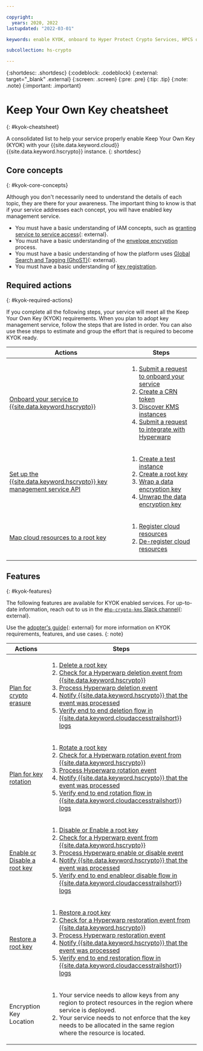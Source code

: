 ```yaml
---

copyright:
  years: 2020, 2022
lastupdated: "2022-03-01"

keywords: enable KYOK, onboard to Hyper Protect Crypto Services, HPCS onboarding, service onboarding, internal registration, key registration, KYOK, kms onboarding

subcollection: hs-crypto

---
```


{:shortdesc: .shortdesc}
{:codeblock: .codeblock}
{:external: target="_blank" .external}
{:screen: .screen}
{:pre: .pre}
{:tip: .tip}
{:note: .note}
{:important: .important}

# Keep Your Own Key cheatsheet
{: #kyok-cheatsheet}

A consolidated list to help your service properly enable Keep Your Own Key (KYOK) with your {{site.data.keyword.cloud}} {{site.data.keyword.hscrypto}} instance.
{: shortdesc}

## Core concepts
{: #kyok-core-concepts}

Although you don't necessarily need to understand the details of each topic, they are there for your awareness. The important thing to know is that if your service addresses each concept, you will have enabled key management service.

- You must have a basic understanding of IAM concepts, such as [granting service to service access](/docs/get-coding?topic=get-coding-servicetoservice){: external}.
- You must have a basic understanding of the [envelope encryption](/docs/hs-crypto?topic=hs-crypto-envelope-encryption) process.
- You must have a basic understanding of how the platform uses [Global Search and Tagging (GhoST)](/docs/get-coding?topic=get-coding-ghost_overview){: external}.
- You must have a basic understanding of [key registration](/docs/hs-crypto?topic=hs-crypto-register-protected-resources).

## Required actions
{: #kyok-required-actions}

If you complete all the following steps, your service will meet all the Keep Your Own Key (KYOK) requirements. When you plan to adopt key management service, follow the steps that are listed in order. You can also use these steps to estimate and group the effort that is required to become KYOK ready.

| Actions | Steps   |
| ---------- | ------- |
| [Onboard your service to {{site.data.keyword.hscrypto}}](/docs/hs-crypto?topic=hs-crypto-onboard-service) | <ol><li>[Submit a request to onboard your service](/docs/hs-crypto?topic=hs-crypto-onboard-service#submit-request)</li><li>[Create a CRN token](/docs/hs-crypto?topic=hs-crypto-onboard-service#submit-request)</li><li>[Discover KMS instances](/docs/hs-crypto?topic=hs-crypto-onboard-service#discover-kms-instances)</li><li>[Submit a request to integrate with Hyperwarp](/docs/hs-crypto?topic=hs-crypto-onboard-service#integrate-hyperwarp)</li></ol> |
| [Set up the {{site.data.keyword.hscrypto}} key management service API](/docs/hs-crypto?topic=hs-crypto-configure-api-test) | <ol><li>[Create a test instance](/docs/hs-crypto?topic=hs-crypto-configure-api-test#provision-instance-test)</li><li>[Create a root key](/docs/hs-crypto?topic=hs-crypto-configure-api-test#create-root-key-test)</li><li>[Wrap a data encryption key](/docs/hs-crypto?topic=hs-crypto-configure-api-test#wrap-key-test)</li><li>[Unwrap the data encryption key](/docs/hs-crypto?topic=hs-crypto-configure-api-test#unwrap-key-test)</li></ol> |
| [Map cloud resources to a root key](/docs/hs-crypto?topic=hs-crypto-register-protected-resources)  | <ol><li>[Register cloud resources](/docs/hs-crypto?topic=hs-crypto-register-protected-resources#create-registration)</li><li>[De-register cloud resources](/docs/hs-crypto?topic=hs-crypto-register-protected-resources#delete-registration)</li></ol> |

## Features
{: #kyok-features}

The following features are available for KYOK enabled services. For up-to-date information, reach out to us in the [`#hp-crypto-kms` Slack channel](https://app.slack.com/client/T02J3DPUE/CFFC7M3B3){: external}.

Use the [adopter's guide](https://github.ibm.com/kms/BYOK_Adopter_services){: external} for more information on KYOK requirements, features, and use cases.
{: note}

<table>
    <thead>
    <tr>
      <th>Actions</th>
      <th>Steps</th>
    </tr>
    </thead>
    <tbody>
    <tr>
      <td><a href="/docs/hs-crypto?topic=hs-crypto-key-erasure">Plan for crypto erasure</a></td>
      <td>
        <ol>
          <li><a href="/docs/hs-crypto?topic=hs-crypto-delete-keys">Delete a root key</a></li>
          <li><a href="https://github.ibm.com/kms/BYOK_Adopter_services/blob/master/How_to_subscribe_to_hyperwarp.md#event-structure">Check for a Hyperwarp deletion event from {{site.data.keyword.hscrypto}}</a></li>
          <li><a href="https://github.ibm.com/kms/Adopter_services/blob/master/src/github.ibm.com/skms/key-protect/event_processor.go">Process Hyperwarp deletion event</a></li>
          <li><a href="/apidocs/hs-crypto#eventacknowledge">Notify {{site.data.keyword.hscrypto}} that the event was processed</a></li>
          <li><a href="/docs/observability?topic=observability-pattern1#pattern1_step4">Verify end to end deletion flow in {{site.data.keyword.cloudaccesstrailshort}} logs</a></li>
        </ol>
      </td>
    </tr>
    <tr>
      <td><a href="/docs/hs-crypto?topic=hs-crypto-dek-rewrap">Plan for key rotation</a></td>
      <td>
        <ol>
          <li><a href="/docs/hs-crypto?topic=hs-crypto-rotate-keys">Rotate a root key</a></li>
          <li><a href="https://github.ibm.com/kms/BYOK_Adopter_services/blob/master/How_to_subscribe_to_hyperwarp.md#event-structure">Check for a Hyperwarp rotation event from {{site.data.keyword.hscrypto}}</a></li>
          <li><a href="https://github.ibm.com/kms/Adopter_services/blob/master/src/github.ibm.com/skms/key-protect/event_processor.go">Process Hyperwarp rotation event</a></li>
          <li><a href="/apidocs/hs-crypto#eventacknowledge">Notify {{site.data.keyword.hscrypto}} that the event was processed</a></li>
          <li><a href="/docs/observability?topic=observability-pattern1#pattern1_step4">Verify end to end rotation flow in {{site.data.keyword.cloudaccesstrailshort}} logs</a></li>
        </ol>
      </td>
    </tr>
    <tr>
      <td><a href="/docs/hs-crypto?topic=hs-crypto-disable-keys">Enable or Disable a root key</a></td>
      <td>
        <ol>
          <li><a href="/apidocs/hs-crypto#actiononkey">Disable or Enable a root key</a></li>
          <li><a href="https://github.ibm.com/kms/BYOK_Adopter_services/blob/master/How_to_subscribe_to_hyperwarp.md#event-structure">Check for a Hyperwarp event from {{site.data.keyword.hscrypto}}</a></li>
          <li><a href="https://github.ibm.com/kms/Adopter_services/blob/master/src/github.ibm.com/skms/key-protect/event_processor.go">Process Hyperwarp enable or disable event</a></li>
          <li><a href="/apidocs/hs-crypto#eventacknowledge">Notify {{site.data.keyword.hscrypto}} that the event was processed</a></li>
          <li><a href="/docs/observability?topic=observability-pattern1#pattern1_step4">Verify end to end enableor disable flow in {{site.data.keyword.cloudaccesstrailshort}} logs</a></li>
        </ol>
      </td>
    </tr>
    <tr>
      <td><a href="/docs/hs-crypto?topic=hs-crypto-restore-keys">Restore a root key</a></td>
      <td>
        <ol>
          <li><a href="/apidocs/hs-crypto#actiononkey">Restore a root key</a></li>
          <li><a href="https://github.ibm.com/kms/BYOK_Adopter_services/blob/master/How_to_subscribe_to_hyperwarp.md#event-structure">Check for a Hyperwarp restoration event from {{site.data.keyword.hscrypto}}</a></li>
          <li><a href="https://github.ibm.com/kms/Adopter_services/blob/master/src/github.ibm.com/skms/key-protect/event_processor.go">Process Hyperwarp restoration event</a></li>
          <li><a href="/apidocs/hs-crypto#eventacknowledge">Notify {{site.data.keyword.hscrypto}} that the event was processed</a></li>
          <li><a href="/docs/observability?topic=observability-pattern1#pattern1_step4">Verify end to end restoration flow in {{site.data.keyword.cloudaccesstrailshort}} logs</a></li>
        </ol>
      </td>
    </tr>
    <tr>
      <td>Encryption Key Location</td>
      <td>
        <ol>
          <li>Your service needs to allow keys from any region to protect resources in the region where service is deployed.</li>
          <li>Your service needs to not enforce that the key needs to be allocated in the same region where the resource is located.</li>
        </ol>
      </td>
    </tr>
    </tbody>
</table>
